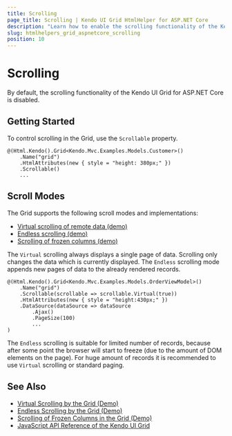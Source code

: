 ```yaml
---
title: Scrolling
page_title: Scrolling | Kendo UI Grid HtmlHelper for ASP.NET Core
description: "Learn how to enable the scrolling functionality of the Kendo UI Grid for ASP.NET Core."
slug: htmlhelpers_grid_aspnetcore_scrolling
position: 10
---
```


# Scrolling

By default, the scrolling functionality of the Kendo UI Grid for ASP.NET Core is disabled.

## Getting Started

To control scrolling in the Grid, use the `Scrollable` property.

```
@(Html.Kendo().Grid<Kendo.Mvc.Examples.Models.Customer>()
    .Name("grid")
    .HtmlAttributes(new { style = "height: 380px;" })
    .Scrollable()
    ...
```

## Scroll Modes

The Grid supports the following scroll modes and implementations:
* [Virtual scrolling of remote data (demo)](https://demos.telerik.com/aspnet-core/grid/virtualization-remote-data)
* [Endless scrolling (demo)](https://demos.telerik.com/aspnet-core/grid/endless-scrolling-remote)
* [Scrolling of frozen columns (demo)](https://demos.telerik.com/aspnet-core/grid/frozen-columns)

The `Virtual` scrolling always displays a single page of data. Scrolling only changes the data which is currently displayed. The `Endless` scrolling mode appends new pages of data to the already rendered records.

```
@(Html.Kendo().Grid<Kendo.Mvc.Examples.Models.OrderViewModel>()
    .Name("grid")
    .Scrollable(scrollable => scrollable.Virtual(true))
    .HtmlAttributes(new { style = "height:430px;" })
    .DataSource(dataSource => dataSource
        .Ajax()
        .PageSize(100)
		...
)
```

The `Endless` scrolling is suitable for limited number of records, because after some point the browser will start to freeze (due to the amount of DOM elements on the page). For huge amount of records it is recommended to use `Virtual` scrolling or standard paging.

## See Also

* [Virtual Scrolling by the Grid (Demo)](https://demos.telerik.com/aspnet-core/grid/virtualization-remote-data)
* [Endless Scrolling by the Grid (Demo)](https://demos.telerik.com/aspnet-core/grid/endless-scrolling-remote)
* [Scrolling of Frozen Columns in the Grid (Demo)](https://demos.telerik.com/aspnet-core/grid/frozen-columns)
* [JavaScript API Reference of the Kendo UI Grid](http://docs.telerik.com/kendo-ui/api/javascript/ui/grid)
